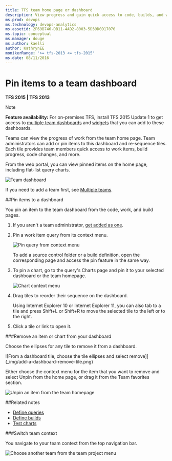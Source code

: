 ```yaml
---
title: TFS team home page or dashboard  
description: View progress and gain quick access to code, builds, and work items from the team home page in Visual Studio Team Services (VSTS)  and Team Foundation Server (TFS)  
ms.prod: devops
ms.technology: devops-analytics
ms.assetid: 2F69B746-DB11-4AD2-8003-5D39D0D17070  
ms.topic: conceptual
ms.manager: douge
ms.author: kaelliauthor: KathrynEE
monikerRange: '>= tfs-2013 <= tfs-2015'
ms.date: 08/11/2016
---
```


# Pin items to a team dashboard

<b>TFS 2015 | TFS 2013</b>  

>[!NOTE]  
>**Feature availability:** For on-premises TFS, install TFS 2015 Update 1 to get access to [multiple team dashboards](dashboards.md) and [widgets](widget-catalog.md) that you can add to these dashboards.   

Teams can view the progress of work from the team home page. Team administrators can add or pin items to this dashboard and re-sequence tiles. Each tile provides team members quick access to work items, build progress, code changes, and more.

From the web portal, you can view pinned items on the home page, including flat-list query charts.

![Team dashboard](_img/on-premises-tfs-team-dashboard.png)

If you need to add a team first, see [Multiple teams](../../work/scale/multiple-teams.md).

##Pin items to a dashboard 

You pin an item to the team dashboard from the code, work, and build pages.

1.  If you aren't a team administrator, [get added as one](../../work/scale/manage-team-assets.md).  

2.	Pin a work item query from its context menu.

	![Pin query from context menu](_img/tfs-pin-to-homepage.png)  

	To add a source control folder or a build definition, open the corresponding page and access the pin feature in the same way.    

3.	To pin a chart, go to the query's Charts page and pin it to your selected dashboard or the team homepage.  

	![Chart context menu](_img/tfs-pin-to-homepage.png)

4.	Drag tiles to reorder their sequence on the dashboard.    

	Using Internet Explorer 10 or Internet Explorer 11, you can also tab to a tile and press Shift+L or Shift+R to move the selected tile to the left or to the right.

5.	Click a tile or link to open it. 

###Remove an item or chart from your dashboard 

Choose the ellipses for any tile to remove it from a dashboard. 

![From a dashboard tile, choose the tile ellipses and select remove]](_img/add-a-dashboard-remove-tile.png)

Either choose the context menu for the item that you want to remove and select Unpin from the home page, or drag it from the Team favorites section.  

![Unpin an item from the team homepage](_img/tfs-unpin-from-homepage.png)   

##Related notes

- [Define queries](../../work/track/using-queries.md) 
- [Define builds](../../build-release/overview.md) 
- [Test charts](../../manual-test/getting-started/track-test-status.md) 


<a id="switch-team-context">  </a>

###Switch team context  
 
You navigate to your team context from the top navigation bar.   

![Choose another team from the team project menu](_img/switch-team-context.png)  
